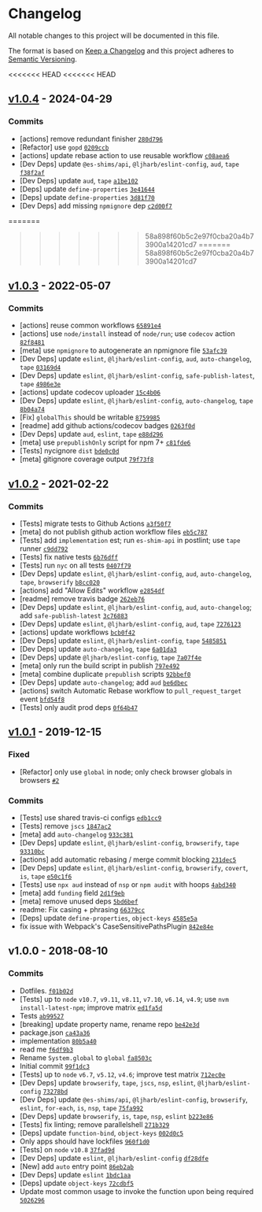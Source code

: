 # Changelog

All notable changes to this project will be documented in this file.

The format is based on [Keep a Changelog](https://keepachangelog.com/en/1.0.0/)
and this project adheres to [Semantic Versioning](https://semver.org/spec/v2.0.0.html).

<<<<<<< HEAD
<<<<<<< HEAD
## [v1.0.4](https://github.com/es-shims/globalThis/compare/v1.0.3...v1.0.4) - 2024-04-29

### Commits

- [actions] remove redundant finisher [`280d796`](https://github.com/es-shims/globalThis/commit/280d796f7cd61da47c026d8ec8dd88015d4ed95f)
- [Refactor] use `gopd` [`0209ccb`](https://github.com/es-shims/globalThis/commit/0209ccb2cd95b785e7e8868fab035cdc87216b58)
- [actions] update rebase action to use reusable workflow [`c08aea6`](https://github.com/es-shims/globalThis/commit/c08aea6240c3747cbc3e5f4d7c3eb740ec4f0627)
- [Dev Deps] update `@es-shims/api`, `@ljharb/eslint-config`, `aud`, `tape` [`f38f2af`](https://github.com/es-shims/globalThis/commit/f38f2af14797abbe466b428f0ce74843c43746d7)
- [Dev Deps] update `aud`, `tape` [`a1be102`](https://github.com/es-shims/globalThis/commit/a1be102c91da38830a45804de6a0582f752fe53f)
- [Deps] update `define-properties` [`3e41644`](https://github.com/es-shims/globalThis/commit/3e416444f87350a6df70bf778e95eb713c3011e6)
- [Deps] update `define-properties` [`3d81f70`](https://github.com/es-shims/globalThis/commit/3d81f7048ce35285e3e719b1f53fba02516e9811)
- [Dev Deps] add missing `npmignore` dep [`c2d00f7`](https://github.com/es-shims/globalThis/commit/c2d00f70d4c11cb2f035c398cb560db9677b6dc6)

=======
>>>>>>> 58a898f60b5c2e97f0cba20a4b73900a14201cd7
=======
>>>>>>> 58a898f60b5c2e97f0cba20a4b73900a14201cd7
## [v1.0.3](https://github.com/es-shims/globalThis/compare/v1.0.2...v1.0.3) - 2022-05-07

### Commits

- [actions] reuse common workflows [`65891e4`](https://github.com/es-shims/globalThis/commit/65891e4d285ae04e216ff01160cff861e0e41a4f)
- [actions] use `node/install` instead of `node/run`; use `codecov` action [`82f8481`](https://github.com/es-shims/globalThis/commit/82f84815027f666f625e1ccb41f723800a05d016)
- [meta] use `npmignore` to autogenerate an npmignore file [`53afc39`](https://github.com/es-shims/globalThis/commit/53afc39bfd3eb262c5e6e9dfd25e4f81f3578c1c)
- [Dev Deps] update `eslint`, `@ljharb/eslint-config`, `aud`, `auto-changelog`, `tape` [`03169d4`](https://github.com/es-shims/globalThis/commit/03169d4254c9ef177d6537becca5b0b56df50d91)
- [Dev Deps] update `eslint`, `@ljharb/eslint-config`, `safe-publish-latest`, `tape` [`4986e3e`](https://github.com/es-shims/globalThis/commit/4986e3e20c5f664601871a0fac68c1efd0a68472)
- [actions] update codecov uploader [`15c4b06`](https://github.com/es-shims/globalThis/commit/15c4b062b1a9434dbec93604ed31b6893d11d458)
- [Dev Deps] update `eslint`, `@ljharb/eslint-config`, `auto-changelog`, `tape` [`8b04a74`](https://github.com/es-shims/globalThis/commit/8b04a749d3cb2f825920beb700899f0c13ad2fb8)
- [Fix] `globalThis` should be writable [`8759985`](https://github.com/es-shims/globalThis/commit/87599852d5f91e2e1f06e424cdefcd443ec98476)
- [readme] add github actions/codecov badges [`0263f0d`](https://github.com/es-shims/globalThis/commit/0263f0debfa982b928fcd301b11fe3e3193bf33d)
- [Dev Deps] update `aud`, `eslint`, `tape` [`e88d296`](https://github.com/es-shims/globalThis/commit/e88d296bb026633bdd1be2e1542903a5d0107cd8)
- [meta] use `prepublishOnly` script for npm 7+ [`c81fde6`](https://github.com/es-shims/globalThis/commit/c81fde6a9e44345e56dada588e16db736809ddd9)
- [Tests] nycignore `dist` [`bde0c0d`](https://github.com/es-shims/globalThis/commit/bde0c0df46f684316ab414da1487a0cd2efe3eeb)
- [meta] gitignore coverage output [`79f73f8`](https://github.com/es-shims/globalThis/commit/79f73f8b0c1180567fba473f92c07d71efd4dd0b)

## [v1.0.2](https://github.com/es-shims/globalThis/compare/v1.0.1...v1.0.2) - 2021-02-22

### Commits

- [Tests] migrate tests to Github Actions [`a3f50f7`](https://github.com/es-shims/globalThis/commit/a3f50f77a392c0ffdaca18fb5881743b874d0a6f)
- [meta] do not publish github action workflow files [`eb5c787`](https://github.com/es-shims/globalThis/commit/eb5c7879317cd7f1fde52228660be8e779c9d4e3)
- [Tests] add `implementation` est; run `es-shim-api` in postlint; use `tape` runner [`c9dd792`](https://github.com/es-shims/globalThis/commit/c9dd792d492ec9744a5e5d5033e919b94d441bac)
- [Tests] fix native tests [`6b76dff`](https://github.com/es-shims/globalThis/commit/6b76dff3af3fe9bcd7b24d48c6ba55116169e840)
- [Tests] run `nyc` on all tests [`0407f79`](https://github.com/es-shims/globalThis/commit/0407f79f64bf9fc30111f3bf4dff7e4205331fb6)
- [Dev Deps] update `eslint`, `@ljharb/eslint-config`, `aud`, `auto-changelog`, `tape`, `browserify` [`b8cc020`](https://github.com/es-shims/globalThis/commit/b8cc020e5ecc2d5a5a5b4160aabc60cc42d50c03)
- [actions] add "Allow Edits" workflow [`e2854df`](https://github.com/es-shims/globalThis/commit/e2854df653667b16ff34a7a0a7b677231dfe2b02)
- [readme] remove travis badge [`262eb76`](https://github.com/es-shims/globalThis/commit/262eb76e4e0d3f2df354cc6aff1b18f50c7b147f)
- [Dev Deps] update `eslint`, `@ljharb/eslint-config`, `aud`, `auto-changelog`; add `safe-publish-latest` [`3c76883`](https://github.com/es-shims/globalThis/commit/3c7688325f6aa050afe3ed978e423e70974e4d3b)
- [Dev Deps] update `eslint`, `@ljharb/eslint-config`, `aud`, `tape` [`7276123`](https://github.com/es-shims/globalThis/commit/727612396262fc22275f44159ec5b39115dc359f)
- [actions] update workflows [`bcb0f42`](https://github.com/es-shims/globalThis/commit/bcb0f42c319cf19746e03a6667cf25d3e835f46e)
- [Dev Deps] update `eslint`, `@ljharb/eslint-config`, `tape` [`5485851`](https://github.com/es-shims/globalThis/commit/548585148e874d6eb0b0463526a88e8b64e7c5eb)
- [Dev Deps] update `auto-changelog`, `tape` [`6a01da3`](https://github.com/es-shims/globalThis/commit/6a01da3f321983d1970d793711d31cf8508ef94d)
- [Dev Deps] update `@ljharb/eslint-config`, `tape` [`7a07f4e`](https://github.com/es-shims/globalThis/commit/7a07f4ebc5580933b40bbe67f357632e0f7d5586)
- [meta] only run the build script in publish [`797e492`](https://github.com/es-shims/globalThis/commit/797e492519ed0bf6270537290e69ca0456790575)
- [meta] combine duplicate `prepublish` scripts [`92bbef0`](https://github.com/es-shims/globalThis/commit/92bbef0f91f6e91163186f68b5f5f1ffd26c479d)
- [Dev Deps] update `auto-changelog`; add `aud` [`be6dbec`](https://github.com/es-shims/globalThis/commit/be6dbecefddb40493c5568a2cbe83f74e2e0385f)
- [actions] switch Automatic Rebase workflow to `pull_request_target` event [`bfd54f8`](https://github.com/es-shims/globalThis/commit/bfd54f8388758e7dec618dc34956e7075a7c15f0)
- [Tests] only audit prod deps [`0f64b47`](https://github.com/es-shims/globalThis/commit/0f64b47acfa812affbacbe487fcb0f6c02eccc25)

## [v1.0.1](https://github.com/es-shims/globalThis/compare/v1.0.0...v1.0.1) - 2019-12-15

### Fixed

- [Refactor] only use `global` in node; only check browser globals in browsers [`#2`](https://github.com/es-shims/globalThis/issues/2)

### Commits

- [Tests] use shared travis-ci configs [`edb1cc9`](https://github.com/es-shims/globalThis/commit/edb1cc9d900a40e8c1732264b6e85d4f9760920c)
- [Tests] remove `jscs` [`1847ac2`](https://github.com/es-shims/globalThis/commit/1847ac2487e2c13cf8bf717211c6a93fe60831f9)
- [meta] add `auto-changelog` [`933c381`](https://github.com/es-shims/globalThis/commit/933c381083890965ac848d3da21ed9e910cc09cf)
- [Dev Deps] update `eslint`, `@ljharb/eslint-config`, `browserify`, `tape` [`93310bc`](https://github.com/es-shims/globalThis/commit/93310bc01ddacbe23a93b3022daebc9b6f6ae8c3)
- [actions] add automatic rebasing / merge commit blocking [`231dec5`](https://github.com/es-shims/globalThis/commit/231dec511c42e1509035d176e2451c55de20bfe7)
- [Dev Deps] update `eslint`, `@ljharb/eslint-config`, `browserify`, `covert`, `is`, `tape` [`e50c1f6`](https://github.com/es-shims/globalThis/commit/e50c1f6d2d45c66f53ffda471bbf62c08ed15c9b)
- [Tests] use `npx aud` instead of `nsp` or `npm audit` with hoops [`4abd340`](https://github.com/es-shims/globalThis/commit/4abd3400fc8942963e77515d0cf2fbcac3cb7bc8)
- [meta] add `funding` field [`2d1f9eb`](https://github.com/es-shims/globalThis/commit/2d1f9eb00b2dea46f6de7d563b31db17f44f1899)
- [meta] remove unused deps [`5bd6bef`](https://github.com/es-shims/globalThis/commit/5bd6befefbaf0c7e6f70eb3c1919b5c5a271d29d)
- readme: Fix casing + phrasing [`66379cc`](https://github.com/es-shims/globalThis/commit/66379ccf5008f7676aac5f3dec1ea2fe55e3516c)
- [Deps] update `define-properties`, `object-keys` [`4585e5a`](https://github.com/es-shims/globalThis/commit/4585e5ab461093ab6c62ce0b22b959925e8f818c)
- fix issue with Webpack's CaseSensitivePathsPlugin [`842e84e`](https://github.com/es-shims/globalThis/commit/842e84e0096c9eea660c78fd19c9c07799b81537)

## v1.0.0 - 2018-08-10

### Commits

- Dotfiles. [`f01b02d`](https://github.com/es-shims/globalThis/commit/f01b02d315865c812e5b9158f71bb18f3b153def)
- [Tests] up to `node` `v10.7`, `v9.11`, `v8.11`, `v7.10`, `v6.14`, `v4.9`; use `nvm install-latest-npm`; improve matrix [`ed1fa5d`](https://github.com/es-shims/globalThis/commit/ed1fa5d473d933b3270410b658183dc1c556a663)
- Tests [`ab99527`](https://github.com/es-shims/globalThis/commit/ab99527e3c434e89dd40f8cba3b0e2e976156611)
- [breaking] update property name, rename repo [`be42e3d`](https://github.com/es-shims/globalThis/commit/be42e3dce08b62a78260d487f62fa69b410d7918)
- package.json [`ca43a36`](https://github.com/es-shims/globalThis/commit/ca43a363e3ce0dbc2d4623169f8cb3d792f8bc84)
- implementation [`80b5a40`](https://github.com/es-shims/globalThis/commit/80b5a403ef532254b2af46ec3ba5f442a308a57d)
- read me [`f6df9b3`](https://github.com/es-shims/globalThis/commit/f6df9b3b69977f04e080d1720ba1203c13447884)
- Rename `System.global` to `global` [`fa8503c`](https://github.com/es-shims/globalThis/commit/fa8503cf94afe84b3729dd5b0e9f73f481fb1fee)
- Initial commit [`99f1dc3`](https://github.com/es-shims/globalThis/commit/99f1dc328d0b4c52a550037de0139d5452ac01de)
- [Tests] up to `node` `v6.7`, `v5.12`, `v4.6`; improve test matrix [`712ec0e`](https://github.com/es-shims/globalThis/commit/712ec0e545d1603c4e23f4ff1acb066cc4a3c9ee)
- [Dev Deps] update `browserify`, `tape`, `jscs`, `nsp`, `eslint`, `@ljharb/eslint-config` [`73278bd`](https://github.com/es-shims/globalThis/commit/73278bd638d1e762eb7415350a738f5d345896f5)
- [Dev Deps] update `@es-shims/api`, `@ljharb/eslint-config`, `browserify`, `eslint`, `for-each`, `is`, `nsp`, `tape` [`75fa992`](https://github.com/es-shims/globalThis/commit/75fa9929be81afec43895c02e33d0b8a78f11d1f)
- [Dev Deps] update `browserify`, `is`, `tape`, `nsp`, `eslint` [`b223e86`](https://github.com/es-shims/globalThis/commit/b223e86d0868efb1f0c966370ff2f822516d6956)
- [Tests] fix linting; remove parallelshell [`271b329`](https://github.com/es-shims/globalThis/commit/271b329d174b94c08913060752a2e9f9116fe5b8)
- [Deps] update `function-bind`, `object-keys` [`002d0c5`](https://github.com/es-shims/globalThis/commit/002d0c5685a83f97e014a8a07134eb621794c649)
- Only apps should have lockfiles [`960f1d0`](https://github.com/es-shims/globalThis/commit/960f1d00598cbba5427849c863eb10b8de82fb1b)
- [Tests] on `node` `v10.8` [`37fad9d`](https://github.com/es-shims/globalThis/commit/37fad9db9860c654efe0a32ec187f21730d5fed8)
- [Dev Deps] update `eslint`, `@ljharb/eslint-config` [`df28dfe`](https://github.com/es-shims/globalThis/commit/df28dfe7f0daf3db95a536a6ce64062bd706185d)
- [New] add `auto` entry point [`86eb2ab`](https://github.com/es-shims/globalThis/commit/86eb2ab4c4dc2babff20ac436cf7fb7f8da7d2f2)
- [Dev Deps] update `eslint` [`1bdc1aa`](https://github.com/es-shims/globalThis/commit/1bdc1aacfb94dcdc7bb61688c7634c435012e35d)
- [Deps] update `object-keys` [`72cdbf5`](https://github.com/es-shims/globalThis/commit/72cdbf596b16103ee711d52b2b645b42efc08c51)
- Update most common usage to invoke the function upon being required [`5026296`](https://github.com/es-shims/globalThis/commit/502629660da2c21cfb0f8ca233e2b9d427c052fe)
